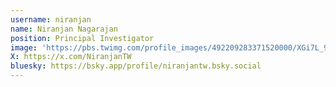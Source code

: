 ```yaml
---
username: niranjan
name: Niranjan Nagarajan
position: Principal Investigator
image: 'https://pbs.twimg.com/profile_images/492209283371520000/XGi7L_94_400x400.jpeg'
X: https://x.com/NiranjanTW
bluesky: https://bsky.app/profile/niranjantw.bsky.social
---
```

